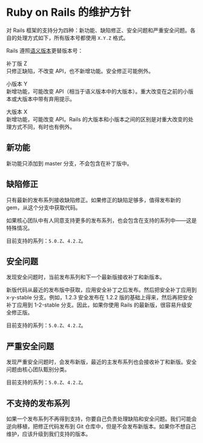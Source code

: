 Ruby on Rails 的维护方针
========================

对 Rails 框架的支持分为四种：新功能、缺陷修正、安全问题和严重安全问题。各自的处理方式如下，所有版本号都使用 `X.Y.Z` 格式。

Rails 遵照[语义版本](http://semver.org/)更替版本号：

补丁版 Z  
只修正缺陷，不改变 API，也不新增功能。安全修正可能例外。

小版本 Y  
新增功能，可能改变 API（相当于语义版本中的大版本）。重大改变在之前的小版本或大版本中带有弃用提示。

大版本 X  
新增功能，可能改变 API。Rails 的大版本和小版本之间的区别是对重大改变的处理方式不同，有时也有例外。

新功能
------

新功能只添加到 master 分支，不会包含在补丁版中。

缺陷修正
--------

只有最新的发布系列接收缺陷修正。如果修正的缺陷足够多，值得发布新的 gem，从这个分支中获取代码。

如果核心团队中有人同意支持更多的发布系列，也会包含在支持的系列中——这是特殊情况。

目前支持的系列：`5.0.Z`、`4.2.Z`。

安全问题
--------

发现安全问题时，当前发布系列和下一个最新版接收补丁和新版本。

新版代码从最近的发布版中获取，应用安全补丁之后发布。然后把安全补丁应用到 x-y-stable 分支。例如，1.2.3 安全发布在 1.2.2 版的基础上得来，然后再把安全补丁应用到 1-2-stable 分支。因此，如果你使用 Rails 的最新版，很容易升级安全修正版。

目前支持的系列：`5.0.Z`、`4.2.Z`。

严重安全问题
------------

发现严重安全问题时，会发布新版，最近的主发布系列也会接收补丁和新版。安全问题由核心团队甄别分类。

目前支持的系列：`5.0.Z`、`4.2.Z`。

不支持的发布系列
----------------

如果一个发布系列不再得到支持，你要自己负责处理缺陷和安全问题。我们可能会逆向移植，把修正代码发布到 Git 仓库中，但是不会发布新版本。如果你不想自己维护，应该升级到我们支持的版本。
